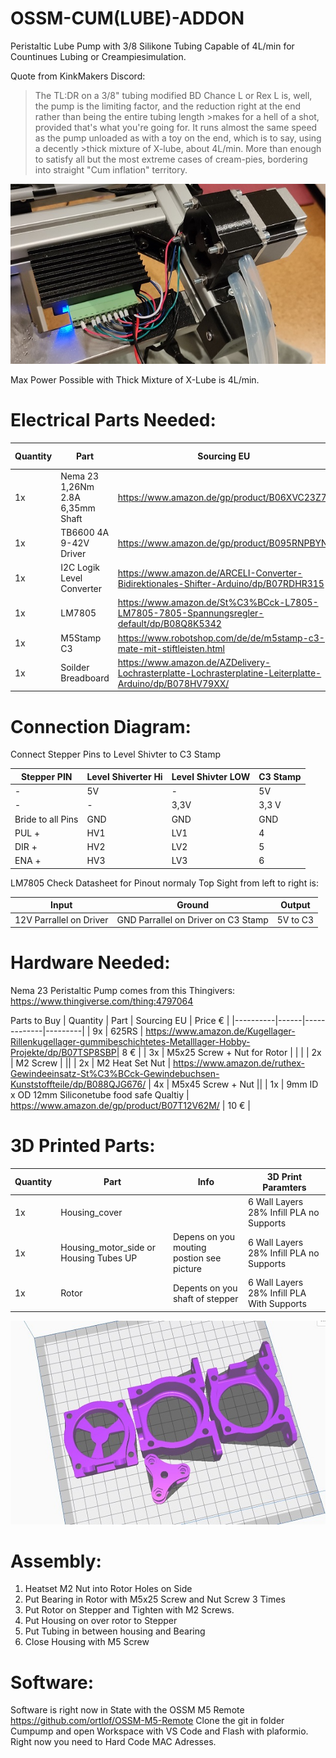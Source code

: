 # OSSM-CUM(LUBE)-ADDON

Peristaltic Lube Pump with 3/8 Silikone Tubing Capable of 4L/min for Countinues Lubing or Creampiesimulation.


Quote from KinkMakers Discord: 

>The TL:DR on a 3/8" tubing modified BD Chance L or Rex L is, well, the pump is the limiting factor, and the reduction right at the end rather than being the entire tubing length >makes for a hell of a shot, provided that's what you're going for. It runs almost the same speed as the pump unloaded as with a toy on the end, which is to say, using a decently >thick mixture of X-lube, about 4L/min. More than enough to satisfy all but the most extreme cases of cream-pies, bordering into straight "Cum inflation" territory.

![Final Addon](Assembled.jpg?raw=true "Housing Motor" )

Max Power Possible with Thick Mixture of X-Lube is 4L/min.

# Electrical Parts Needed:

| Quantity | Part | Sourcing EU | Price € |
|----------|------|-------------|---------|
| 1x | Nema 23 1,26Nm 2.8A 6,35mm Shaft | https://www.amazon.de/gp/product/B06XVC23Z7/ | 23.99 € | 
| 1x | TB6600 4A 9-42V Driver | https://www.amazon.de/gp/product/B095RNPBYN | 10,99 € |
| 1x | I2C Logik Level Converter | https://www.amazon.de/ARCELI-Converter-Bidirektionales-Shifter-Arduino/dp/B07RDHR315 | 0,6 € |
| 1x | LM7805 | https://www.amazon.de/St%C3%BCck-L7805-LM7805-7805-Spannungsregler-default/dp/B08Q8K5342 | 0,7 € |
| 1x | M5Stamp C3 |  https://www.robotshop.com/de/de/m5stamp-c3-mate-mit-stiftleisten.html | 8,26 € | 
| 1x | Soilder Breadboard | https://www.amazon.de/AZDelivery-Lochrasterplatte-Lochrasterplatine-Leiterplatte-Arduino/dp/B078HV79XX/ | 1 € |


# Connection Diagram:

Connect Stepper Pins to Level Shivter to C3 Stamp 

| Stepper PIN | Level Shiverter Hi | Level Shivter LOW | C3 Stamp |
|-|-|-|-|
| - | 5V | - | 5V | 
| - | - | 3,3V | 3,3 V |
| Bride to all Pins | GND | GND | GND |
| PUL + | HV1 | LV1 | 4 |
| DIR + | HV2 | LV2 | 5 |
| ENA + | HV3 | LV3 | 6 | 

LM7805 Check Datasheet for Pinout normaly Top Sight from left to right is: 

| Input | Ground | Output |
|-|-|-|
| 12V Parrallel on Driver | GND Parrallel on Driver on C3 Stamp| 5V to C3 

# Hardware Needed:

Nema 23 Peristaltic Pump comes from this Thingivers: https://www.thingiverse.com/thing:4797064

Parts to Buy 
| Quantity | Part | Sourcing EU | Price € |
|----------|------|-------------|---------|
| 9x | 625RS | https://www.amazon.de/Kugellager-Rillenkugellager-gummibeschichtetes-Metalllager-Hobby-Projekte/dp/B07TSP8SBP| 8 € |
| 3x | M5x25 Screw + Nut for Rotor | | | 
| 2x | M2 Screw | ||
| 2x | M2 Heat Set Nut | https://www.amazon.de/ruthex-Gewindeeinsatz-St%C3%BCck-Gewindebuchsen-Kunststoffteile/dp/B088QJG676/
| 4x | M5x45 Screw + Nut || 
| 1x | 9mm ID x OD 12mm Siliconetube food safe Qualtiy | https://www.amazon.de/gp/product/B07T12V62M/ | 10 € |

# 3D Printed Parts:

| Quantity | Part | Info | 3D Print Paramters 
|----------|------|---|---|
|1x | Housing_cover | | 6 Wall Layers 28% Infill PLA no Supports |
| 1x | Housing_motor_side or Housing Tubes UP | Depens on you mouting postion see picture | 6 Wall Layers 28% Infill PLA no Supports |
| 1x | Rotor | Depents on you shaft of stepper| 6 Wall Layers 28% Infill PLA With Supports |

![Housing Motor](Hardware/housing.jpg?raw=true "Housing Motor")

# Assembly:

1. Heatset M2 Nut into Rotor Holes on Side 
2. Put Bearing in Rotor with M5x25 Screw and Nut Screw 3 Times 
3. Put Rotor on Stepper and Tighten with M2 Screws. 
4. Put Housing on over rotor to Stepper 
5. Put Tubing in between housing and Bearing 
6. Close Housing with M5 Screw

# Software:

Software is right now in State with the OSSM M5 Remote https://github.com/ortlof/OSSM-M5-Remote
Clone the git in folder Cumpump and open Workspace with VS Code and Flash with plaformio.
Right now you need to Hard Code MAC Adresses.
